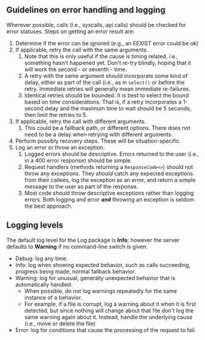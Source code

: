## Guidelines on error handling and logging

Wherever possible, calls (i.e., syscalls, api calls) should be checked for 
error statuses.  Steps on getting an error result are:
1. Determine if the error can be ignored (e.g., an EEXIST error could be ok)
2. If applicable, retry the call with the same arguments.
   1. Note that this is only useful if the cause is timing related, i.e.,
   something hasn't happened yet.  Don't re-try blindly, hoping that it will
   work the second - or seventh - time.
   1. A retry with the same argument should incorporate some kind of delay,
   either as part of the call (i.e., as in `select()` or before the retry.
   Immediate retries will generally mean immediate re-failures.
   3. Identical retries should be bounded.  It is best to select the bound
   based on time considerations.  That is, if a retry incorporates a
   1-second delay and the maximum time to wait should be 5 seconds, then
   limit the retries to 5.
3. If applicable, retry the call with different arguments.
   1. This could be a fallback path, or different options.   There does not
   need to be a delay when retrying with different arguments.
4. Perform possibly recovery steps.  These will be situation-specific.
5. Log an error or throw an exception.
   1. Logged errors should be descriptive. Errors returned to the user
      (i.e., in a 400 error response) should be simple.
   2. Request handlers (methods returning a `ResponseCode<>`) should not
      throw any exceptions.  They *should* catch any expected exceptions
      from their callees, log the exception as an error, and return a simple
      message to the user as part of the response.
   3. Most code should throw descriptive exceptions rather than logging
      errors.  Both logging and error **and** throwing an exception is
      seldom the best approach.

## Logging levels

The default log level for the Log package is **Info**; however the server
defaults to **Warning** if no command-line switch is given.

* Debug: log any time.
* Info: log when showing expected behavior, such as calls
succeeding, progress being made, normal fallback behavior.  
* Warning: log for unusual, generally unexpected behavior that is
  automatically handled.
   * When possible, do not log warnings repeatedly for
  the same instance of a behavior.
   * For example, if a file is corrupt, log a warning about it when it is
     first detected, but since nothing will change about that file don't log
     the same warning again about it.  Instead, handle the underlying
     cause (i.e., move or delete the file)
* Error: log for conditions that cause the processing of the request to fail.


